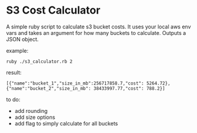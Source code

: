 # S3 Cost Calculator  

A simple ruby script to calculate s3 bucket costs. It uses your local aws env vars and takes an argument for how many buckets to calculate. Outputs a JSON object.

example:  
```
ruby ./s3_calculator.rb 2
```  
result:  
```
[{"name":"bucket_1","size_in_mb":256717858.7,"cost": 5264.72},{"name":"bucket_2","size_in_mb": 38433997.77,"cost": 788.2}]
```

to do:  
* add rounding
* add size options
* add flag to simply calculate for all buckets

